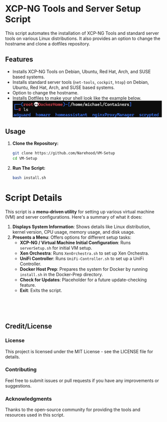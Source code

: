 # XCP-NG Tools and Server Setup Script

This script automates the installation of XCP-NG Tools and standard server tools on various Linux distributions. It also provides an option to change the hostname and clone a dotfiles repository.

## Features

- Installs XCP-NG Tools on Debian, Ubuntu, Red Hat, Arch, and SUSE based systems.
- Installs standard server tools (`net-tools`, `cockpit`, `htop`) on Debian, Ubuntu, Red Hat, Arch, and SUSE based systems.
- Option to change the hostname.
- Installs Dotfiles to make your shell look like the example below.
   ![-Dotfiles-Example](Dotfiles-Example.png)

## Usage

1. **Clone the Repository:**

   ```bash
   git clone https://github.com/Narehood/VM-Setup
   cd VM-Setup

2. **Run The Script:**

   ```bash
   bash install.sh

# Script Details
This script is a **menu-driven utility** for setting up various virtual machine (VM) and server configurations. Here's a summary of what it does:

1. **Displays System Information**: Shows details like Linux distribution, kernel version, CPU usage, memory usage, and disk usage.
2. **Presents a Menu**: Offers options for different setup tasks:
   - **XCP-NG / Virtual Machine Initial Configuration**: Runs `serverSetup.sh` for initial VM setup.
   - **Xen Orchestra**: Runs `XenOrchestra.sh` to set up Xen Orchestra.
   - **UniFi Controller**: Runs `UniFi-Controller.sh` to set up a UniFi Controller.
   - **Docker Host Prep**: Prepares the system for Docker by running `install.sh` in the Docker-Prep directory.
   - **Check for Updates**: Placeholder for a future update-checking feature.
   - **Exit**: Exits the script.

<br /><br /><br />
## Credit/License

### License
This project is licensed under the MIT License - see the LICENSE file for details.
### Contributing
Feel free to submit issues or pull requests if you have any improvements or suggestions.
### Acknowledgments
Thanks to the open-source community for providing the tools and resources used in this script.
